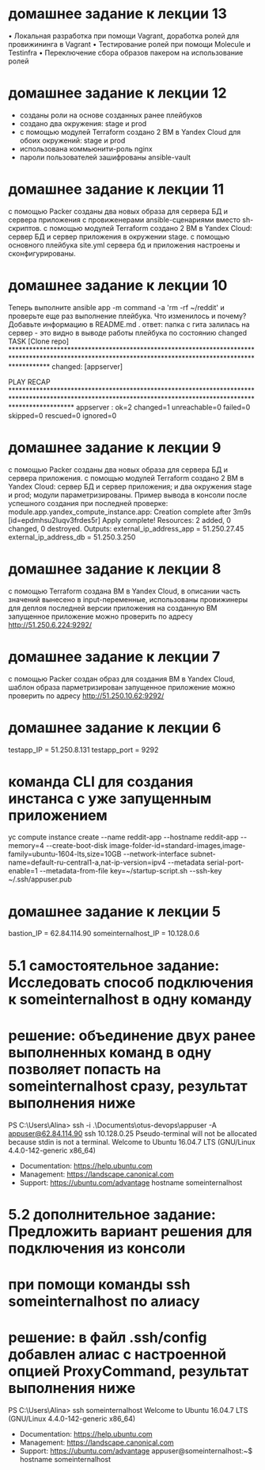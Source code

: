 # домашнее задание к лекции 13
• Локальная разработка при помощи Vagrant, доработка ролей для провижининга в Vagrant
• Тестирование ролей при помощи Molecule и Testinfra
• Переключение сбора образов пакером на
использование ролей
# домашнее задание к лекции 12
- созданы  роли на основе созданных ранее плейбуков
- создано два окружения: stage и prod
- с помощью модулей Terraform создано 2 ВМ в Yandex Cloud для обоих окружений: stage и prod
- использована коммьюнити-роль nginx
- пароли пользователей зашифрованы ansible-vault
# домашнее задание к лекции 11
с помощью Packer созданы два новых образа для сервера БД и сервера приложения с провиженерами ansible-сценариями вместо sh-скриптов.
с помощью модулей Terraform создано 2 ВМ в Yandex Cloud: сервер БД и сервер приложения в окружении stage.
с помощью основного плейбука site.yml сервера бд и приложения настроены и сконфигурированы.
# домашнее задание к лекции 10
Теперь выполните ansible app -m command -a 'rm -rf ~/reddit' и проверьте еще раз выполнение плейбука. Что изменилось и почему? Добавьте информацию в README.md .
ответ: папка с гита залилась на сервер - это видно в выводе работы плейбука по состоянию changed
TASK [Clone repo] **********************************************************************************************************************************************************
changed: [appserver]

PLAY RECAP *****************************************************************************************************************************************************************
appserver                  : ok=2    changed=1    unreachable=0    failed=0    skipped=0    rescued=0    ignored=0
# домашнее задание к лекции 9
с помощью Packer созданы два новых образа для сервера БД и сервера приложения.
с помощью модулей Terraform создано 2 ВМ в Yandex Cloud: сервер БД и сервер приложения; и два окружения stage и prod; модули параметризированы.
Пример вывода в консоли после успешного создания при последней проверке:
module.app.yandex_compute_instance.app: Creation complete after 3m9s [id=epdmhsu2luqv3frdes5r]
Apply complete! Resources: 2 added, 0 changed, 0 destroyed.
Outputs:
external_ip_address_app = 51.250.27.45
external_ip_address_db = 51.250.3.250
# домашнее задание к лекции 8
с помощью Terraform создана ВМ в Yandex Cloud, в описании часть значений вынесено в input-переменные, использованы провижинеры для деплоя последней версии приложения на созданную ВМ
запущенное приложение можно проверить по адресу
http://51.250.6.224:9292/
# домашнее задание к лекции 7
с помощью Packer создан образ для создания ВМ в Yandex Cloud, шаблон образа парметризирован
запущенное приложение можно проверить по адресу
http://51.250.10.62:9292/
# домашнее задание к лекции 6
testapp_IP = 51.250.8.131
testapp_port = 9292
# команда CLI для создания инстанса с уже запущенным приложением
yc compute instance create --name reddit-app --hostname reddit-app --memory=4 --create-boot-disk image-folder-id=standard-images,image-family=ubuntu-1604-lts,size=10GB --network-interface subnet-name=default-ru-central1-a,nat-ip-version=ipv4  --metadata serial-port-enable=1 --metadata-from-file key=~/startup-script.sh --ssh-key ~/.ssh/appuser.pub
# домашнее задание к лекции 5
bastion_IP = 62.84.114.90
someinternalhost_IP = 10.128.0.6
# 5.1 самостоятельное задание: Исследовать способ подключения к someinternalhost в одну команду
# решение: объединение двух ранее выполненных команд в одну позволяет попасть на someinternalhost сразу, результат выполнения ниже
PS C:\Users\Alina> ssh -i .\Documents\otus-devops\appuser -A appuser@62.84.114.90 ssh 10.128.0.25
Pseudo-terminal will not be allocated because stdin is not a terminal.
Welcome to Ubuntu 16.04.7 LTS (GNU/Linux 4.4.0-142-generic x86_64)
 * Documentation:  https://help.ubuntu.com
 * Management:     https://landscape.canonical.com
 * Support:        https://ubuntu.com/advantage
hostname
someinternalhost
# 5.2 дополнительное задание: Предложить вариант решения для подключения из консоли
# при помощи команды ssh someinternalhost по алиасу
# решение: в файл .ssh/config добавлен алиас с настроенной опцией ProxyCommand, результат выполнения ниже
PS C:\Users\Alina> ssh someinternalhost
Welcome to Ubuntu 16.04.7 LTS (GNU/Linux 4.4.0-142-generic x86_64)
 * Documentation:  https://help.ubuntu.com
 * Management:     https://landscape.canonical.com
 * Support:        https://ubuntu.com/advantage
appuser@someinternalhost:~$ hostname
someinternalhost

